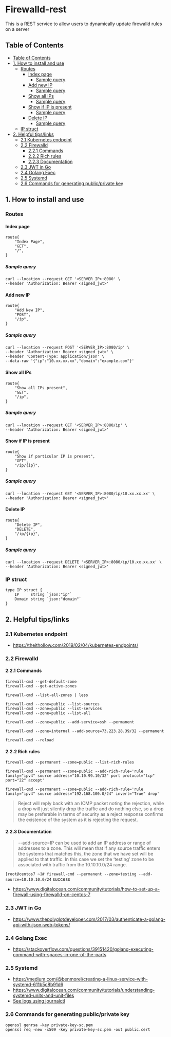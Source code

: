 # Firewalld-rest

This is a REST service to allow users to dynamically update firewalld rules on a server

## Table of Contents

<!-- @import "[TOC]" {cmd="toc" depthFrom=2 depthTo=6 orderedList=false} -->

<!-- code_chunk_output -->

- [Table of Contents](#table-of-contents)
- [1. How to install and use](#1-how-to-install-and-use)
  - [Routes](#routes)
    - [Index page](#index-page)
      - [Sample query](#sample-query)
    - [Add new IP](#add-new-ip)
      - [Sample query](#sample-query-1)
    - [Show all IPs](#show-all-ips)
      - [Sample query](#sample-query-2)
    - [Show if IP is present](#show-if-ip-is-present)
      - [Sample query](#sample-query-3)
    - [Delete IP](#delete-ip)
      - [Sample query](#sample-query-4)
  - [IP struct](#ip-struct)
- [2. Helpful tips/links](#2-helpful-tipslinks)
  - [2.1 Kubernetes endpoint](#21-kubernetes-endpoint)
  - [2.2 Firewalld](#22-firewalld)
    - [2.2.1 Commands](#221-commands)
    - [2.2.2 Rich rules](#222-rich-rules)
    - [2.2.3 Documentation](#223-documentation)
  - [2.3 JWT in Go](#23-jwt-in-go)
  - [2.4 Golang Exec](#24-golang-exec)
  - [2.5 Systemd](#25-systemd)
  - [2.6 Commands for generating public/private key](#26-commands-for-generating-publicprivate-key)

<!-- /code_chunk_output -->

## 1. How to install and use

### Routes

#### Index page

```
route{
    "Index Page",
    "GET",
    "/",
}
```

##### Sample query

```
curl --location --request GET '<SERVER_IP>:8080' \
--header 'Authorization: Bearer <signed_jwt>'
```

#### Add new IP

```
route{
    "Add New IP",
    "POST",
    "/ip",
}
```

##### Sample query

```
curl --location --request POST '<SERVER_IP>:8080/ip' \
--header 'Authorization: Bearer <signed_jwt>' \
--header 'Content-Type: application/json' \
--data-raw '{"ip":"10.xx.xx.xx","domain":"example.com"}'
```

#### Show all IPs

```
route{
    "Show all IPs present",
    "GET",
    "/ip",
}
```

##### Sample query

```
curl --location --request GET '<SERVER_IP>:8080/ip' \
--header 'Authorization: Bearer <signed_jwt>'
```

#### Show if IP is present

```
route{
    "Show if particular IP is present",
    "GET",
    "/ip/{ip}",
}
```

##### Sample query

```
curl --location --request GET '<SERVER_IP>:8080/ip/10.xx.xx.xx' \
--header 'Authorization: Bearer <signed_jwt>'
```

#### Delete IP

```
route{
    "Delete IP",
    "DELETE",
    "/ip/{ip}",
}
```

##### Sample query

```
curl --location --request DELETE '<SERVER_IP>:8080/ip/10.xx.xx.xx' \
--header 'Authorization: Bearer <signed_jwt>'
```

### IP struct

```
type IP struct {
	IP     string `json:"ip"`
	Domain string `json:"domain"`
}
```

## 2. Helpful tips/links

### 2.1 Kubernetes endpoint

- https://theithollow.com/2019/02/04/kubernetes-endpoints/

### 2.2 Firewalld

#### 2.2.1 Commands

```
firewall-cmd --get-default-zone
firewall-cmd --get-active-zones

firewall-cmd --list-all-zones | less

firewall-cmd --zone=public --list-sources
firewall-cmd --zone=public --list-services
firewall-cmd --zone=public --list-all

firewall-cmd --zone=public --add-service=ssh --permanent

firewall-cmd --zone=internal --add-source=73.223.28.39/32 --permanent

firewall-cmd --reload
```

#### 2.2.2 Rich rules

`firewall-cmd --permanent --zone=public --list-rich-rules`

`firewall-cmd --permanent --zone=public --add-rich-rule='rule family="ipv4" source address="10.10.99.10/32" port protocol="tcp" port="22" accept'`

`firewall-cmd --permanent --zone=public --add-rich-rule='rule family="ipv4" source address="192.168.100.0/24" invert="True" drop'`

> Reject will reply back with an ICMP packet noting the rejection, while a drop will just silently drop the traffic and do nothing else, so a drop may be preferable in terms of security as a reject response confirms the existence of the system as it is rejecting the request.

#### 2.2.3 Documentation

> --add-source=IP can be used to add an IP address or range of addresses to a zone. This will mean that if any source traffic enters the systems that matches this, the zone that we have set will be applied to that traffic. In this case we set the ‘testing’ zone to be associated with traffic from the 10.10.10.0/24 range.

`[root@centos7 ~]# firewall-cmd --permanent --zone=testing --add-source=10.10.10.0/24`
success

- https://www.digitalocean.com/community/tutorials/how-to-set-up-a-firewall-using-firewalld-on-centos-7

### 2.3 JWT in Go

- https://www.thepolyglotdeveloper.com/2017/03/authenticate-a-golang-api-with-json-web-tokens/

### 2.4 Golang Exec

- https://stackoverflow.com/questions/39151420/golang-executing-command-with-spaces-in-one-of-the-parts

### 2.5 Systemd

- https://medium.com/@benmorel/creating-a-linux-service-with-systemd-611b5c8b91d6
- https://www.digitalocean.com/community/tutorials/understanding-systemd-units-and-unit-files
- [See logs using journalctl](https://www.linode.com/docs/quick-answers/linux/how-to-use-journalctl/)

### 2.6 Commands for generating public/private key

```
openssl genrsa -key private-key-sc.pem
openssl req -new -x509 -key private-key-sc.pem -out public.cert
```
